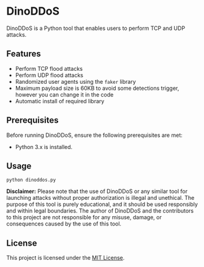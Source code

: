 # DinoDDoS

DinoDDoS is a Python tool that enables users to perform TCP and UDP attacks.

## Features

- Perform TCP flood attacks
- Perform UDP flood attacks
- Randomized user agents using the `faker` library
- Maximum payload size is 60KB to avoid some detections trigger, however you can change it in the code
- Automatic install of required library

## Prerequisites

Before running DinoDDoS, ensure the following prerequisites are met:

- Python 3.x is installed.

## Usage
`python dinoddos.py`

**Disclaimer:**
Please note that the use of DinoDDoS or any similar tool for launching attacks without proper authorization is illegal and unethical. The purpose of this tool is purely educational, and it should be used responsibly and within legal boundaries. The author of DinoDDoS and the contributors to this project are not responsible for any misuse, damage, or consequences caused by the use of this tool.

## License

This project is licensed under the [MIT License](LICENSE).

